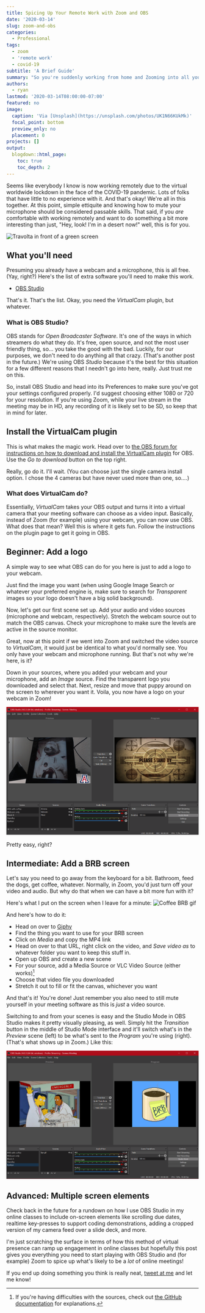```yaml
---
title: Spicing Up Your Remote Work with Zoom and OBS
date: '2020-03-14'
slug: zoom-and-obs
categories:
  - Professional
tags:
  - zoom
  - 'remote work'
  - covid-19
subtitle: 'A Brief Guide'
summary: "So you're suddenly working from home and Zooming into all your meetings. Here's how to spice up your presence a bit without virtual backgrounds."
authors:
  - ryan
lastmod: '2020-03-14T08:00:00-07:00'
featured: no
image:
  caption: 'Via [Unsplash](https://unsplash.com/photos/UK1N66KUkMk)'
  focal_point: bottom
  preview_only: no
  placement: 0
projects: []
output:
  blogdown::html_page:
    toc: true
    toc_depth: 2
---
```


Seems like everybody I know is now working remotely due to the virtual worldwide lockdown in the face of the COVID-19 pandemic. Lots of folks that have little to no experience with it. And that's okay! We're all in this together. At this point, simple ettiquite and knowing how to mute your microphone should be considered passable skills. That said, if you _are_ comfortable with working remotely and want to do something a bit more interesting than just, "Hey, look! I'm in a desert now!" well, this is for you.

![Travolta in front of a green screen](https://media.giphy.com/media/20k1punZ5bpmM/source.gif)

## What you'll need

Presuming you already have a webcam and a microphone, this is all free. (Yay, right?) Here's the list of extra software you'll need to make this work.

+ [OBS Studio](https://obsproject.com/)

That's it. That's the list. Okay, you need the _VirtualCam_ plugin, but whatever.

### What is OBS Studio?

OBS stands for _Open Broadcaster Software_. It's one of the ways in which streamers do what they do. It's free, open source, and not the most user friendly thing, so... you take the good with the bad. Luckily, for our purposes, we don't need to do anything all that crazy. (That's another post in the future.) We're using OBS _Studio_ because it's the best for this situation for a few different reasons that I needn't go into here, really. Just trust me on this.

So, install OBS Studio and head into its Preferences to make sure you've got your settings configured properly. I'd suggest choosing either 1080 or 720 for your resolution. If you're using Zoom, while your live stream in the meeting may be in HD, any recording of it is likely set to be SD, so keep that in mind for later.

## Install the VirtualCam plugin

This is what makes the magic work. Head over to [the OBS forum for instructions on how to download and install the VirtualCam plugin](https://obsproject.com/forum/resources/obs-virtualcam.539/) for OBS. Use the _Go to download_ button on the top right.

Really, go do it. I'll wait. (You can choose just the single camera install option. I chose the 4 cameras but have never used more than one, so....)

### What does VirtualCam do?

Essentially, _VirtualCam_ takes your OBS output and turns it into a virtual camera that your meeting software can choose as a video input. Basically, instead of Zoom (for example) using your webcam, you can now use OBS. What does that mean? Well this is where it gets fun. Follow the instructions on the plugin page to get it going in OBS. 

## Beginner: Add a logo

A simple way to see what OBS can do for you here is just to add a logo to your webcam.

Just find the image you want (when using Google Image Search or whatever your preferred engine is, make sure to search for _Transparent_ images so your logo doesn't have a big solid background).

Now, let's get our first scene set up. Add your audio and video sources (microphone and webcam, respectively). Stretch the webcam source out to match the OBS canvas. Check your microphone to make sure the levels are active in the source monitor. 

Great, now at this point if we went into Zoom and switched the video source to _VirtualCam_, it would just be identical to what you'd normally see. You only have your webcam and microphone running. But that's not why we're here, is it?

Down in your sources, where you added your webcam and your microphone, add an _Image_ source. Find the transparent logo you downloaded and select that. Next, resize and move that puppy around on the screen to wherever you want it. Voila, you now have a logo on your webcam in Zoom!

![Webcam feed with Arizona block **A** on left, "stand by" scene on right.](block-a.png)

Pretty easy, right?

## Intermediate: Add a BRB screen

Let's say you need to go away from the keyboard for a bit. Bathroom, feed the dogs, get coffee, whatever. Normally, in Zoom, you'd just turn off your video and audio. But why do that when we can have a bit more fun with it?

Here's what I put on the screen when I leave for a minute: ![Coffee BRB gif](https://media.giphy.com/media/3o7TKDsHWoAbGkcTEk/source.gif)

And here's how to do it:

+ Head on over to [Giphy](https://giphy.com)
+ Find the thing you want to use for your BRB screen
+ Click on _Media_ and copy the MP4 link
+ Head on over to that URL, right click on the video, and _Save video as_ to whatever folder you want to keep this stuff in.
+ Open up OBS and create a new scene
+ For your source, add a Media Source or VLC Video Source (either works)[^1]
+ Choose that video file you downloaded
+ Stretch it out to fill or fit the canvas, whichever you want

And that's it! You're done! Just remember you also need to still mute yourself in your meeting software as this is _just_ a video source.

Switching to and from your scenes is easy and the Studio Mode in OBS Studio makes it pretty visually pleasing, as well. Simply hit the _Transition_ button in the middle of Studio Mode interface and it'll switch what's in the _Preview_ scene (left) to be what's sent to the _Program_ you're using (right). (That's what shows up in Zoom.) Like this:

![OBS Studio screenshot](obs-screenshot.png)

## Advanced: Multiple screen elements

Check back in the future for a rundown on how I use OBS Studio in my online classes to include on-screen elements like scrolling due dates, realtime key-presses to support coding demonstrations, adding a cropped version of my camera feed over a slide deck, and more.

I'm just scratching the surface in terms of how this method of virtual presence can ramp up engagement in online classes but hopefully this post gives you everything you need to start playing with OBS Studio and (for example) Zoom to spice up what's likely to be a _lot_ of online meetings!

If you end up doing something you think is really neat, [tweet at me](https://twitter.com/ryanstraight) and let me know!



[^1]: If you're having difficulties with the sources, check out [the GitHub documentation](https://github.com/obsproject/obs-studio/wiki/Sources-Guide#vlc-video-source) for explanations.
